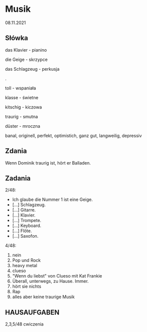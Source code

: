 # Musik

08.11.2021

## Słówka

das Klavier - pianino

die Geige - skrzypce

das Schlagzeug - perkusja

.

toll - wspaniała

klasse - świetne

kitschig - kiczowa

traurig - smutna

düster - mroczna

banal, originell, perfekt, optimistich, ganz gut, langweilig, depressiv

## Zdania

Wenn Dominik traurig ist, hört er Balladen.

## Zadania

2/48:

- Ich glaube die Nummer 1 ist eine Geige.
- [...] Schlagzeug.
- [...] Gitarre.
- [...] Klavier.
- [...] Trompete.
- [...] Keyboard.
- [...] Flöte.
- [...] Saxofon.

4/48:

1. nein
2. Pop und Rock
3. heavy metal
4. clueso
5. "Wenn du liebst" von Clueso mit Kat Frankie
6. Überall, unterwegs, zu Hause. Immer.
7. hört sie nichts
8. Rap
9. alles aber keine traurige Musik

## HAUSAUFGABEN

2,3,5/48 cwiczenia

